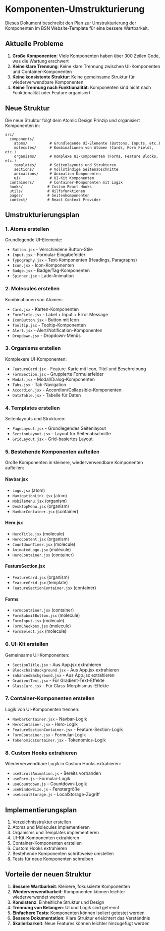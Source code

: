 # Komponenten-Umstrukturierung

Dieses Dokument beschreibt den Plan zur Umstrukturierung der Komponenten im BSN Website-Template für eine bessere Wartbarkeit.

## Aktuelle Probleme

1. **Große Komponenten**: Viele Komponenten haben über 300 Zeilen Code, was die Wartung erschwert
2. **Keine klare Trennung**: Keine klare Trennung zwischen UI-Komponenten und Container-Komponenten
3. **Keine konsistente Struktur**: Keine gemeinsame Struktur für wiederverwendbare Komponenten
4. **Keine Trennung nach Funktionalität**: Komponenten sind nicht nach Funktionalität oder Feature organisiert

## Neue Struktur

Die neue Struktur folgt dem Atomic Design Prinzip und organisiert Komponenten in:

```text
src/
  components/
    atoms/          # Grundlegende UI-Elemente (Buttons, Inputs, etc.)
    molecules/      # Kombinationen von Atomen (Cards, Form Fields, etc.)
    organisms/      # Komplexe UI-Komponenten (Forms, Feature Blocks, etc.)
    templates/      # Seitenlayouts und Strukturen
    sections/       # Vollständige Seitenabschnitte
    animations/     # Animation-Komponenten
    ui/             # UI-Kit Komponenten
  containers/       # Container-Komponenten mit Logik
  hooks/           # Custom React Hooks
  utils/           # Hilfsfunktionen
  pages/           # Seitenkomponenten
  context/         # React Context Provider
```

## Umstrukturierungsplan

### 1. Atoms erstellen

Grundlegende UI-Elemente:

- `Button.jsx` - Verschiedene Button-Stile
- `Input.jsx` - Formular-Eingabefelder
- `Typography.jsx` - Text-Komponenten (Headings, Paragraphs)
- `Icon.jsx` - Icon-Komponenten
- `Badge.jsx` - Badge/Tag-Komponenten
- `Spinner.jsx` - Lade-Animation

### 2. Molecules erstellen

Kombinationen von Atomen:

- `Card.jsx` - Karten-Komponenten
- `FormField.jsx` - Label + Input + Error Message
- `IconButton.jsx` - Button mit Icon
- `Tooltip.jsx` - Tooltip-Komponenten
- `Alert.jsx` - Alert/Notification-Komponenten
- `Dropdown.jsx` - Dropdown-Menüs

### 3. Organisms erstellen

Komplexere UI-Komponenten:

- `FeatureCard.jsx` - Feature-Karte mit Icon, Titel und Beschreibung
- `FormSection.jsx` - Gruppierte Formularfelder
- `Modal.jsx` - Modal/Dialog-Komponenten
- `Tabs.jsx` - Tab-Navigation
- `Accordion.jsx` - Accordion/Collapsible-Komponenten
- `DataTable.jsx` - Tabelle für Daten

### 4. Templates erstellen

Seitenlayouts und Strukturen:

- `PageLayout.jsx` - Grundlegendes Seitenlayout
- `SectionLayout.jsx` - Layout für Seitenabschnitte
- `GridLayout.jsx` - Grid-basiertes Layout

### 5. Bestehende Komponenten aufteilen

Große Komponenten in kleinere, wiederverwendbare Komponenten aufteilen:

#### Navbar.jsx

- `Logo.jsx` (atom)
- `NavigationLink.jsx` (atom)
- `MobileMenu.jsx` (organism)
- `DesktopMenu.jsx` (organism)
- `NavbarContainer.jsx` (container)

#### Hero.jsx

- `HeroTitle.jsx` (molecule)
- `HeroContent.jsx` (organism)
- `CountdownTimer.jsx` (molecule)
- `AnimatedLogo.jsx` (molecule)
- `HeroContainer.jsx` (container)

#### FeatureSection.jsx

- `FeatureCard.jsx` (organism)
- `FeatureGrid.jsx` (template)
- `FeatureSectionContainer.jsx` (container)

#### Forms

- `FormContainer.jsx` (container)
- `FormSubmitButton.jsx` (molecule)
- `FormInput.jsx` (molecule)
- `FormCheckbox.jsx` (molecule)
- `FormSelect.jsx` (molecule)

### 6. UI-Kit erstellen

Gemeinsame UI-Komponenten:

- `SectionTitle.jsx` - Aus App.jsx extrahieren
- `BlockchainBackground.jsx` - Aus App.jsx extrahieren
- `EnhancedBackground.jsx` - Aus App.jsx extrahieren
- `GradientText.jsx` - Für Gradient-Text-Effekte
- `GlassCard.jsx` - Für Glass-Morphismus-Effekte

### 7. Container-Komponenten erstellen

Logik von UI-Komponenten trennen:

- `NavbarContainer.jsx` - Navbar-Logik
- `HeroContainer.jsx` - Hero-Logik
- `FeatureSectionContainer.jsx` - Feature-Section-Logik
- `FormContainer.jsx` - Formular-Logik
- `TokenomicsContainer.jsx` - Tokenomics-Logik

### 8. Custom Hooks extrahieren

Wiederverwendbare Logik in Custom Hooks extrahieren:

- `useScrollAnimation.js` - Bereits vorhanden
- `useForm.js` - Formular-Logik
- `useCountdown.js` - Countdown-Logik
- `useWindowSize.js` - Fenstergröße
- `useLocalStorage.js` - LocalStorage-Zugriff

## Implementierungsplan

1. Verzeichnisstruktur erstellen
2. Atoms und Molecules implementieren
3. Organisms und Templates implementieren
4. UI-Kit-Komponenten extrahieren
5. Container-Komponenten erstellen
6. Custom Hooks extrahieren
7. Bestehende Komponenten schrittweise umstellen
8. Tests für neue Komponenten schreiben

## Vorteile der neuen Struktur

1. **Bessere Wartbarkeit**: Kleinere, fokussierte Komponenten
2. **Wiederverwendbarkeit**: Komponenten können leichter wiederverwendet werden
3. **Konsistenz**: Einheitliche Struktur und Design
4. **Trennung von Belangen**: UI und Logik sind getrennt
5. **Einfachere Tests**: Komponenten können isoliert getestet werden
6. **Bessere Dokumentation**: Klare Struktur erleichtert das Verständnis
7. **Skalierbarkeit**: Neue Features können leichter hinzugefügt werden 